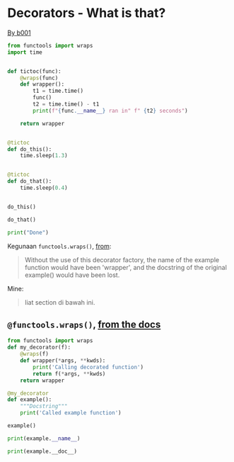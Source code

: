 # Decorators - What is that?

[By b001](https://www.youtube.com/watch?v=BE-L7xu8pO4)

```python
from functools import wraps
import time


def tictoc(func):
    @wraps(func)
    def wrapper():
        t1 = time.time()
        func()
        t2 = time.time() - t1
        print(f"{func.__name__} ran in" f" {t2} seconds")

    return wrapper


@tictoc
def do_this():
    time.sleep(1.3)


@tictoc
def do_that():
    time.sleep(0.4)


do_this()

do_that()

print("Done")
```

Kegunaan `functools.wraps()`, [from](https://docs.python.org/3/library/functools.html#functools.wraps):
> Without the use of this decorator factory, the name of the example function would have been 'wrapper', and the docstring of the original example() would have been lost.

Mine:
> liat section di bawah ini.

## `@functools.wraps()`, [from the docs](https://docs.python.org/3/library/functools.html#functools.wraps)

```python
from functools import wraps
def my_decorator(f):
    @wraps(f)
    def wrapper(*args, **kwds):
        print('Calling decorated function')
        return f(*args, **kwds)
    return wrapper

@my_decorator
def example():
    """Docstring"""
    print('Called example function')

example()

print(example.__name__)

print(example.__doc__)
```
